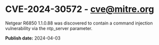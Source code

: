 # CVE-2024-30572 - cve@mitre.org

Netgear R6850 1.1.0.88 was discovered to contain a command injection vulnerability via the ntp_server parameter.

**Publish date:** 2024-04-03

